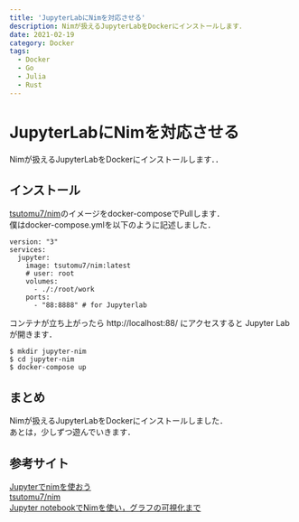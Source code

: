 ```yaml
---
title: 'JupyterLabにNimを対応させる'
description: Nimが扱えるJupyterLabをDockerにインストールします．
date: 2021-02-19
category: Docker
tags:
  - Docker
  - Go
  - Julia
  - Rust
---
```

# JupyterLabにNimを対応させる
Nimが扱えるJupyterLabをDockerにインストールします．．

## インストール
[tsutomu7/nim](https://hub.docker.com/r/tsutomu7/nim/)のイメージをdocker-composeでPullします．<br>
僕はdocker-compose.ymlを以下のように記述しました．
```
version: "3"
services:
  jupyter:
    image: tsutomu7/nim:latest
    # user: root
    volumes:
      - ./:/root/work
    ports:
      - "88:8888" # for Jupyterlab
```
コンテナが立ち上がったら http://localhost:88/ にアクセスすると Jupyter Lab が開きます．<br>
```
$ mkdir jupyter-nim
$ cd jupyter-nim
$ docker-compose up
```

## まとめ
Nimが扱えるJupyterLabをDockerにインストールしました．<br>
あとは，少しずつ遊んでいきます．

## 参考サイト
[Jupyterでnimを使おう](https://qiita.com/SaitoTsutomu/items/f79257430e2d8fcb9196)<br>
[tsutomu7/nim](https://hub.docker.com/r/tsutomu7/nim/)<br>
[Jupyter notebookでNimを使い，グラフの可視化まで](https://qiita.com/SatoshiTerasaki/items/281c578c47f8ee497f3c)
